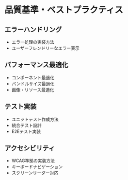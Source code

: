 # 品質基準・ベストプラクティス

## エラーハンドリング
- エラー処理の実装方法
- ユーザーフレンドリーなエラー表示

## パフォーマンス最適化
- コンポーネント最適化
- バンドルサイズ最適化
- 画像・リソース最適化

## テスト実装
- ユニットテスト作成方法
- 統合テスト設計
- E2Eテスト実装

## アクセシビリティ
- WCAG準拠の実装方法
- キーボードナビゲーション
- スクリーンリーダー対応 
